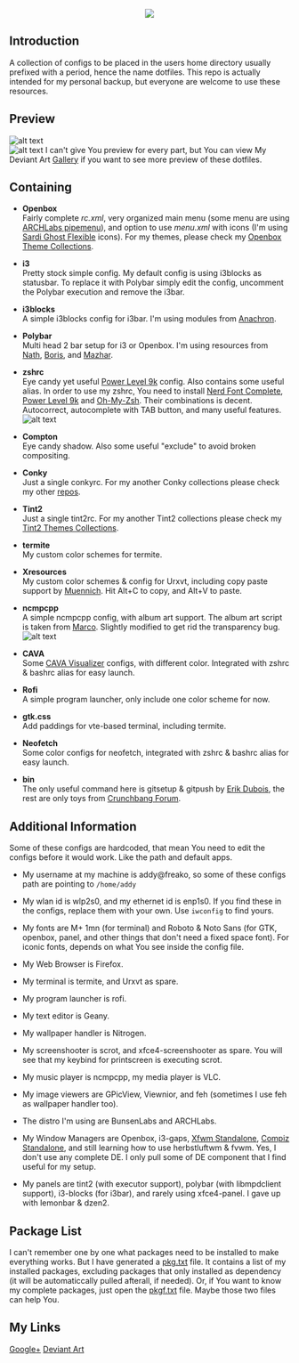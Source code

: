 <p align="center">
<a name="top" href="https://github.com/addy-dclxvi/Ultimate-Dotfiles/"><img src="https://raw.githubusercontent.com/addy-dclxvi/Ultimate-Dotfiles/master/logo.png"></a>
</p>

## Introduction
A collection of configs to be placed in the users home directory usually prefixed with a period, hence the name dotfiles.
This repo is actually intended for my personal backup, but everyone are welcome to use these resources.

## Preview
![alt text](https://raw.githubusercontent.com/addy-dclxvi/Ultimate-Dotfiles/master/preview.jpg) <br />
![alt text](https://raw.githubusercontent.com/addy-dclxvi/Ultimate-Dotfiles/master/preview2.jpg)
I can't give You preview for every part, but You can view My Deviant Art [Gallery](http://addy-dclxvi.deviantart.com/gallery/) if you want to see more preview of these dotfiles.

## Containing

- **Openbox** <br /> Fairly complete *rc.xml*, very organized main menu (some menu are using [ARCHLabs pipemenu](https://aur.archlinux.org/packages/archlabs-pipemenus-git)), and option to use *menu.xml* with icons (I'm using [Sardi Ghost Flexible](https://aur.archlinux.org/packages/sardi-icons) icons).
For my themes, please check my [Openbox Theme Collections](https://github.com/addy-dclxvi/Openbox-Theme-Collections).

- **i3** <br /> Pretty stock simple config. My default config is using i3blocks as statusbar. To replace it with Polybar simply edit the config, uncomment the Polybar execution and remove the i3bar.

- **i3blocks** <br /> A simple i3blocks config for i3bar. I'm using modules from [Anachron](https://github.com/Anachron/i3blocks).

- **Polybar** <br /> Multi head 2 bar setup for i3 or Openbox. I'm using resources from [Nath](https://github.com/natemaia), [Boris](https://github.com/appath), and [Mazhar](https://github.com/m47h4r).
  
- **zshrc** <br /> Eye candy yet useful [Power Level 9k](https://github.com/bhilburn/powerlevel9k) config. Also contains some useful alias.
In order to use my zshrc, You need to install [Nerd Font Complete](https://aur.archlinux.org/packages/nerd-fonts-complete), [Power Level 9k](https://aur.archlinux.org/packages/zsh-theme-powerlevel9k-git) and [Oh-My-Zsh](https://aur.archlinux.org/packages/oh-my-zsh-git).
Their combinations is decent. Autocorrect, autocomplete with TAB button, and many useful features.
![alt text](https://raw.githubusercontent.com/addy-dclxvi/Ultimate-Dotfiles/master/powerlevel9k.gif)
  
- **Compton** <br /> Eye candy shadow. Also some useful "exclude" to avoid broken compositing.

- **Conky** <br /> Just a single conkyrc. For my another Conky collections please check my other [repos](https://github.com/addy-dclxvi?tab=repositories).

- **Tint2** <br /> Just a single tint2rc. For my another Tint2 collections please check my [Tint2 Themes Collections](https://github.com/addy-dclxvi/Tint2-Theme-Collections).

- **termite** <br /> My custom color schemes for termite.

- **Xresources** <br /> My custom color schemes & config for Urxvt, including copy paste support by [Muennich](https://github.com/muennich/urxvt-perls). Hit Alt+C to copy, and Alt+V to paste.

- **ncmpcpp** <br /> A simple ncmpcpp config, with album art support. The album art script is taken from [Marco](https://marcocheung.wordpress.com/). Slightly modified to get rid the transparency bug.
![alt text](https://raw.githubusercontent.com/addy-dclxvi/Ultimate-Dotfiles/master/ncmpcpp.gif)

- **CAVA** <br /> Some [CAVA Visualizer](https://aur.archlinux.org/packages/cava) configs, with different color. Integrated with zshrc & bashrc alias for easy launch. 

- **Rofi** <br /> A simple program launcher, only include one color scheme for now.

- **gtk.css** <br /> Add paddings for vte-based terminal, including termite.

- **Neofetch** <br /> Some color configs for neofetch, integrated with zshrc & bashrc alias for easy launch.

- **bin** <br /> The only useful command here is gitsetup & gitpush by [Erik Dubois](http://erikdubois.be/quick-easy-way-set-personal-github-repository),
the rest are only toys from [Crunchbang Forum](https://crunchbang.org/forums/viewtopic.php?id=13645).

## Additional Information
Some of these configs are hardcoded, that mean You need to edit the configs before it would work. Like the path and default apps.
- My username at my machine is addy@freako, so some of these configs path are pointing to ```/home/addy``` 

- My wlan id is wlp2s0, and my ethernet id is enp1s0. If you find these in the configs, replace them with your own. Use ```iwconfig``` to find yours. 

- My fonts are M+ 1mn (for terminal) and Roboto & Noto Sans (for GTK, openbox, panel, and other things that don't need a fixed space font). For iconic fonts, depends on what You see inside the config file. 

- My Web Browser is Firefox.

- My terminal is termite, and Urxvt as spare.

- My program launcher is rofi.

- My text editor is Geany.

- My wallpaper handler is Nitrogen.

- My screenshooter is scrot, and xfce4-screenshooter as spare. You will see that my keybind for printscreen is executing scrot.

- My music player is ncmpcpp, my media player is VLC.

- My image viewers are GPicView, Viewnior, and feh (sometimes I use feh as wallpaper handler too).

- The distro I'm using are BunsenLabs and ARCHLabs.

- My Window Managers are Openbox, i3-gaps, [Xfwm Standalone](https://github.com/addy-dclxvi/xfwm4-standalone), [Compiz Standalone](https://github.com/addy-dclxvi/compiz-standalone), and still learning how to use herbstluftwm & fvwm.
Yes, I don't use any complete DE. I only pull some of DE component that I find useful for my setup.

- My panels are tint2 (with executor support), polybar (with libmpdclient support), i3-blocks (for i3bar), and rarely using xfce4-panel. I gave up with lemonbar & dzen2.

## Package List
I can't remember one by one what packages need to be installed to make everything works.
But I have generated a [pkg.txt](https://github.com/addy-dclxvi/Ultimate-Dotfiles/blob/master/pkg.txt) file. It contains a list of my installed packages, excluding packages that only installed as dependency (it will be automaticcally pulled afterall, if needed).
Or, if You want to know my complete packages, just open the [pkgf.txt](https://github.com/addy-dclxvi/Ultimate-Dotfiles/blob/master/pkgf.txt) file. Maybe those two files can help You.

## My Links
[Google+](https://plus.google.com/+AdhiPambudi)
[Deviant Art](http://addy-dclxvi.deviantart.com/)
